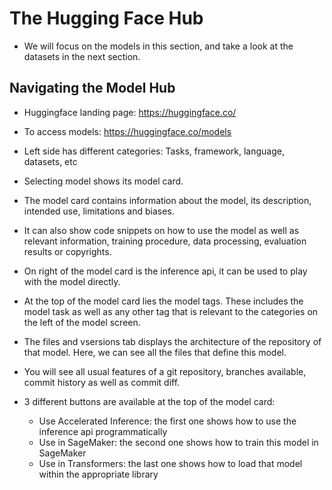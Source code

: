 # The Hugging Face Hub

- We will focus on the models in this section, and take a look at the datasets in the next section.

## Navigating the Model Hub

- Huggingface landing page: https://huggingface.co/
- To access models: https://huggingface.co/models
- Left side has different categories: Tasks, framework, language, datasets, etc
- Selecting model shows its model card.
- The model card contains information about the model, its description, intended use, limitations and biases.
- It can also show code snippets on how to use the model as well as relevant information, training procedure, data processing, evaluation results or copyrights.
- On right of the model card is the inference api, it can be used to play with the model directly.
- At the top of the model card lies the model tags. These includes the model task as well as any other tag that is relevant to the categories on the left of the model screen.
- The files and vsersions tab displays the architecture of the repository of that model. Here, we can see all the files that define this model.
- You will see all usual features of a git repository, branches available, commit history as well as commit diff.

- 3 different buttons are available at the top of the model card:
    - Use Accelerated Inference: the first one shows how to use the inference api programmatically
    - Use in SageMaker: the second one shows how to train this model in SageMaker
    - Use in Transformers: the last one shows how to load that model within the appropriate library
